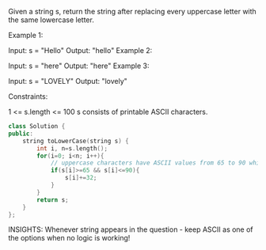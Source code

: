 Given a string s, return the string after replacing every uppercase letter with the same lowercase letter.

 

Example 1:

Input: s = "Hello"
Output: "hello"
Example 2:

Input: s = "here"
Output: "here"
Example 3:

Input: s = "LOVELY"
Output: "lovely"
 

Constraints:

1 <= s.length <= 100
s consists of printable ASCII characters.

```cpp
class Solution {
public:
    string toLowerCase(string s) {
        int i, n=s.length();
        for(i=0; i<n; i++){
            // uppercase characters have ASCII values from 65 to 90 while lowercase values have ASCII values from 97 to 122
            if(s[i]>=65 && s[i]<=90){
                s[i]+=32;
            }
        }
        return s;
    }
};
```

INSIGHTS: Whenever string appears in the question - keep ASCII as one of the options when no logic is working!
